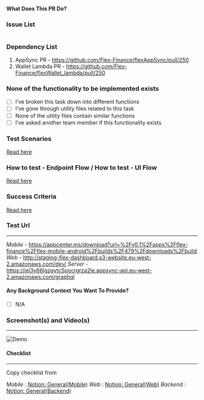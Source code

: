 #### What Does This PR Do?

### Issue List
#

### Dependency List
1. AppSync PR - https://github.com/Flex-Finance/flexAppSync/pull/250
2. Wallet Lambda PR - https://github.com/Flex-Finance/flexWallet_lambda/pull/250

### None of the functionality to be implemented exists
- [ ]  I’ve broken this task down into different functions
- [ ]  I’ve gone through utility files related to this task
- [ ]  None of the utility files contain similar functions
- [ ]  I’ve asked another team member if this functionality exists

### Test Scenarios
[Read here](https://link_here)

### How to test - Endpoint Flow / How to test - UI Flow
[Read here](https://link_here)

### Success Criteria
[Read here]()

### Test Url

---

_Mobile_ -
https://appcenter.ms/download?url=%2Fv0.1%2Fapps%2Fflex-finance%2Fflex-mobile-android%2Fbuilds%2F479%2Fdownloads%2Fbuild  
_Web_ -
http://staging-flex-dashboard.s3-website.eu-west-2.amazonaws.com/dev/
_Server_ - https://iel3y66lgzgytc5pocrgrza2le.appsync-api.eu-west-2.amazonaws.com/graphql

#### Any Background Context You Want To Provide?

- [ ] N/A

### Screenshot(s) and Video(s)

---

![Demo](#)

#### Checklist

---

Copy checklist from

_Mobile_ : [Notion: General(Mobile)](https://www.notion.so/flexfi/General-Mobile-d0b6128cb44240dda527410ff98aa672)
_Web_ : [Notion: General(Web)](https://www.notion.so/flexfi/General-Web-1c7d081f421c4fe79bf0eac8650f33fb)
_Backend_ : [Notion: General(Backend)](https://www.notion.so/flexfi/General-Backend-36a4bf7255db4d0284968b03458efef4)
